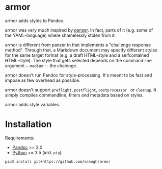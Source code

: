 # armor

armor adds styles to Pandoc. 

armor was very much inspired by [panzer]. In fact, parts of it (e.g. some of the YAML-language) where shamelessly stolen from it. 

armor is different from panzer in that implements a "challenge response method". Through that, a Markdown document may specify different styles for the same target format (e.g. a draft HTML-style and a selfcontained HTML-style). The style that gets selected depends on the command line argument `--medium` -- the chalenge.

armor doesn't run Pandoc for style-processing. It's meant to be fast and impose as few overhead as possible.

armor doesn't support `preflight`, `postflight`, `postprocessor ` or `cleanup`. It simply compiles commandline, filters and metadata based on styles. 

armor adds style variables.

# Installation

Requirements:

-    [Pandoc] >= 2.0
-    [Python] >= 3.5 (inkl. `pip`)

````bash
pip3 install git+https://github.com/sebogh/armor
````

[Pandoc]: https://pandoc.org/
[Python]: https://www.python.org/downloads/
[panzer]: https://github.com/msprev/panzer
